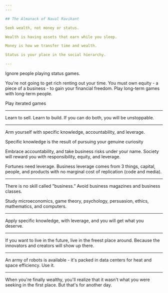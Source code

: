 ```yaml
---
---

## The Almanack of Naval Ravikant

Seek wealth, not money or status.

Wealth is having assets that earn while you sleep.

Money is how we transfer time and wealth.

Status is your place in the social hierarchy.

---
```


Ignore people playing status games.

You're not going to get rich renting out your time. You must own equity - a piece of a business - to gain your financial freedom. Play long-term games with long-term people.

Play iterated games

---

Learn to sell. Learn to build. If you can do both, you will be unstoppable.

---

Arm yourself with specific knowledge, accountability, and leverage.

Specific knowledge is the result of pursuing your genuine curiosity

Embrace accountability, and take business risks under your name. Society will reward you with responsibility, equity, and leverage.

Fortunes need leverage. Business leverage comes from 3 things,
capital, people, and products with no marginal cost of replication (code and media).

---

There is no skill called "business.” Avoid business magazines and business classes.

Study microeconomics, game theory, psychology, persuasion, ethics, mathematics, and computers.

---

Apply specific knowledge, with leverage, and you will get what you deserve.

---

If you want to live in the future, live in the freest place around. Because the innovators and creators will show up there.

---

An army of robots is available - it's packed in data centers for heat and space efficiency. Use it.

---

When you're finally wealthy, you'll realize that it wasn't what you were seeking in the first place. But that's for another day.

